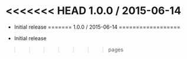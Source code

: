 <<<<<<< HEAD
1.0.0 / 2015-06-14
==================

  * Initial release
=======
1.0.0 / 2015-06-14
==================

  * Initial release
>>>>>>> pages
